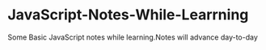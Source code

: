 # JavaScript-Notes-While-Learrning
Some Basic JavaScript notes while learning.Notes will  advance day-to-day
